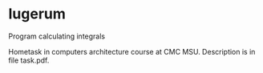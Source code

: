 # Iugerum
Program calculating integrals

Hometask in computers architecture course at CMC MSU.
Description is in file task.pdf.
